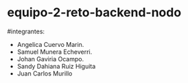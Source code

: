 # equipo-2-reto-backend-nodo

#integrantes:
- Angelica Cuervo Marin.
- Samuel Munera Echeverri.
- Johan Gaviria Ocampo.
- Sandy Dahiana Ruiz Higuita
- Juan Carlos Murillo
